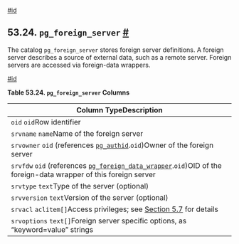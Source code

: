 [#id](#CATALOG-PG-FOREIGN-SERVER)

## 53.24. `pg_foreign_server` [#](#CATALOG-PG-FOREIGN-SERVER)



The catalog `pg_foreign_server` stores foreign server definitions. A foreign server describes a source of external data, such as a remote server. Foreign servers are accessed via foreign-data wrappers.

[#id](#id-1.10.4.26.4)

**Table 53.24. `pg_foreign_server` Columns**

| Column TypeDescription                                                                                                                                    |
| --------------------------------------------------------------------------------------------------------------------------------------------------------- |
| `oid` `oid`Row identifier                                                                                                                                 |
| `srvname` `name`Name of the foreign server                                                                                                                |
| `srvowner` `oid` (references [`pg_authid`](catalog-pg-authid).`oid`)Owner of the foreign server                                                      |
| `srvfdw` `oid` (references [`pg_foreign_data_wrapper`](catalog-pg-foreign-data-wrapper).`oid`)OID of the foreign-data wrapper of this foreign server |
| `srvtype` `text`Type of the server (optional)                                                                                                             |
| `srvversion` `text`Version of the server (optional)                                                                                                       |
| `srvacl` `aclitem[]`Access privileges; see [Section 5.7](ddl-priv) for details                                                                       |
| `srvoptions` `text[]`Foreign server specific options, as “keyword=value” strings                                                                          |